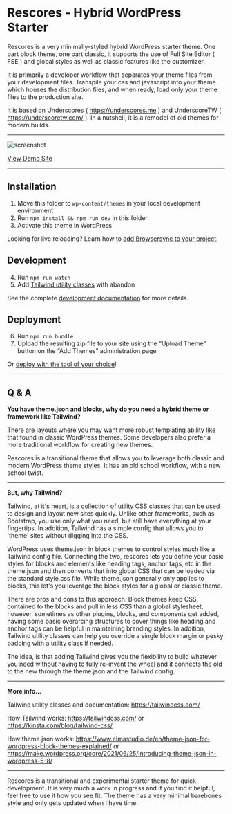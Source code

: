 Rescores - Hybrid WordPress Starter
========

Rescores is a very minimally-styled hybrid WordPress starter theme. One part block theme, one part classic, it supports the use of Full Site Editor ( FSE ) and global styles as well as classic features like the customizer. 

It is primarily a developer workflow that separates your theme files from your development files. Transpile your css and javascript into your theme which houses the distribution files, and when ready, load only your theme files to the production site.

It is based on Underscores ( https://underscores.me ) and UnderscoreTW ( https://underscoretw.com/ ). In a nutshell, it is a remodel of old themes for modern builds. 

---

![screenshot](https://user-images.githubusercontent.com/1176945/221829049-7235cfb0-cca9-4408-9c8e-3645fc2b612c.png)

[View Demo Site](https://demo.claudetteraynor.info)

---

## Installation

1. Move this folder to `wp-content/themes` in your local development environment
2. Run `npm install && npm run dev` in this folder
3. Activate this theme in WordPress

Looking for live reloading? Learn how to [add Browsersync to your project](https://underscoretw.com/docs/getting-started/#h-using-browsersync).

## Development

4. Run `npm run watch`
5. Add [Tailwind utility classes](https://tailwindcss.com/docs/utility-first) with abandon

See the complete [development documentation](https://underscoretw.com/docs/tailwind-plugins-npm-commands/) for more details.

## Deployment

6. Run `npm run bundle`
7. Upload the resulting zip file to your site using the “Upload Theme” button on the “Add Themes” administration page

Or [deploy with the tool of your choice](https://underscoretw.com/docs/deployment/#h-other-deployment-options)!

---

## Q & A

**You have theme.json and blocks, why do you need a hybrid theme or framework like Tailwind?**

There are layouts where you may want more robust templating ability like that found in classic WordPress themes. Some developers also prefer a more traditional workflow for creating new themes. 

Rescores is a transitional theme that allows you to leverage both classic and modern WordPress theme styles. It has an old school workflow, with a new school twist. 

---

**But, why Tailwind?** 

Tailwind, at it's heart, is a collection of utility CSS classes that can be used to design and layout new sites quickly. Unlike other frameworks, such as Bootstrap, you use only what you need, but still have everything at your fingertips. In addition, Tailwind has a simple config that allows you to 'theme' sites without digging into the CSS. 

WordPress uses theme.json in block themes to control styles much like a Tailwind config file. Connecting the two, rescores lets you define your basic styles for blocks and elements like heading tags, anchor tags, etc in the theme.json and then converts that into global CSS that can be loaded via the standard style.css file. While theme.json generally only applies to blocks, this let's you leverage the block styles for a global or classic theme.

There are pros and cons to this approach. Block themes keep CSS contained to the blocks and pull in less CSS than a global stylesheet, however, sometimes as other plugins, blocks, and components get added, having some basic overarcing structures to cover things like heading and anchor tags can be helpful in maintaining branding styles. In addition, Tailwind utility classes can help you override a single block margin or pesky padding with a utility class if needed.

The idea, is that adding Tailwind gives you the flexibility to build whatever you need without having to fully re-invent the wheel and it connects the old to the new through the theme.json and the Tailwind config.

---

**More info...**

Tailwind utility classes and documentation: https://tailwindcss.com/

How Tailwind works: https://tailwindcss.com/ or https://kinsta.com/blog/tailwind-css/

How theme.json works: https://www.elmastudio.de/en/theme-json-for-wordpress-block-themes-explained/ or https://make.wordpress.org/core/2021/06/25/introducing-theme-json-in-wordpress-5-8/

---

Rescores is a transitional and experimental starter theme for quick development. It is very much a work in progress and if you find it helpful, feel free to use it how you see fit. The theme has a very minimal barebones style and only gets updated when I have time.

